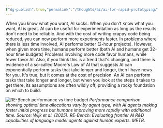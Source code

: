 ```yaml
---
{"dg-publish":true,"permalink":"/thoughts/ai/ai-for-rapid-prototyping/","tags":["ai","refactored","blogged"],"created":"2025-08-30T08:40:56.374+01:00","updated":"2025-08-30T08:41:41.820+01:00"}
---
```


When you know what you want, AI sucks. When you don't know what you want, AI is great.
AI can be useful for experimentation as long as the results don't need to be reliable.
And with the cost of writing crappy code being reduced, you can now perform more experiments faster. In problems where there is less time involved, AI performs better (2-hour projects). However, when given more time, humans perform better (both AI and humans get 32-hour time budgets) Problems involving more code favor humans, while fewer favor AI. Also, if you think this is a trend that's changing, and there is evidence of a so-called Moore's Law of AI that suggests AI can exponentially perform tasks that take longer and longer, then I have news for you. It's true, but it comes at the cost of precision. An AI can perform tasks that take longer and longer, but when you look at the steps it takes to get there, its assumptions are often wildly off, providing a rocky foundation on which to build.

![RE-Bench performance vs time budget](/img/user/IMAGES/human-vs-ai.png)
*Performance comparison showing optimal time allocations vary by agent type, with AI agents making faster initial progress but humans improving more rapidly with additional time. Source: Wijk et al. (2025). RE-Bench: Evaluating frontier AI R&D capabilities of language model agents against human experts. METR.*